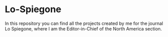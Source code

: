 # Lo-Spiegone

In this repository you can find all the projects created by me for the journal Lo Spiegone, where I am the Editor-in-Chief of the North America section.
